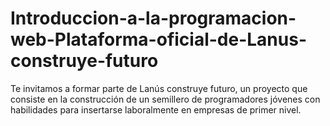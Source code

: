 # Introduccion-a-la-programacion-web-Plataforma-oficial-de-Lanus-construye-futuro
Te invitamos a formar parte de Lanús construye futuro, un proyecto que consiste en la construcción de un semillero de programadores jóvenes con habilidades para insertarse laboralmente en empresas de primer nivel.
